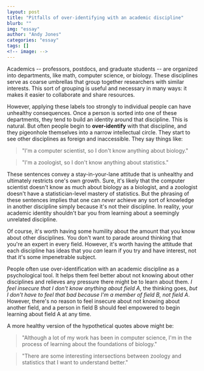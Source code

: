 ```yaml
---
layout: post
title: "Pitfalls of over-identifying with an academic discipline"
blurb: ""
img: "essay"
author: "Andy Jones"
categories: "essay"
tags: []
<!-- image: -->
---
```


$$\DeclareMathOperator*{\argmin}{arg\,min}$$
$$\DeclareMathOperator*{\argmax}{arg\,max}$$

<style>
.column {
  float: left;
  width: 30%;
  padding: 5px;
}

/* Clear floats after image containers */
.row::after {
  content: "";
  clear: both;
  display: table;
}
</style>

Academics -- professors, postdocs, and graduate students -- are organized into departments, like math, computer science, or biology. These disciplines serve as coarse umbrellas that group together researchers with similar interests. This sort of grouping is useful and necessary in many ways: it makes it easier to collaborate and share resources.

However, applying these labels too strongly to individual people can have unhealthy consequences. Once a person is sorted into one of these departments, they tend to build an identity around that discipline. This is natural. But often people begin to **over-identify** with that discipline, and they pigeonhole themselves into a narrow intellectual circle. They start to see other disciplines as foreign and inaccessible. They say things like:

> "I'm a computer scientist, so I don't know anything about biology."

> "I'm a zoologist, so I don't know anything about statistics."

These sentences convey a stay-in-your-lane attitude that is unhealthy and ultimately restricts one's own growth. Sure, it's likely that the computer scientist doesn't know as much about biology as a biologist, and a zoologist doesn't have a statistician-level mastery of statistics. But the phrasing of these sentences implies that one can *never* achieve any sort of knowledge in another discipline simply because it's not their discipline. In reality, your academic identity shouldn't bar you from learning about a seemingly unrelated discipline.

Of course, it's worth having some humility about the amount that you know about other disciplines. You don't want to parade around thinking that you're an expert in every field. However, it's worth having the attitude that each discipline has ideas that you *can* learn if you try and have interest, not that it's some impenetrable subject.

People often use over-identification with an academic discipline as a psychological tool. It helps them feel better about not knowing about other disciplines and relieves any pressure there might be to learn about them. *I feel insecure that I don't know anything about field A*, the thinking goes, *but I don't have to feel that bad because I'm a member of field B, not field A*. However, there's no reason to feel insecure about not knowing about another field, and a person in field B should feel empowered to begin learning about field A at any time.

A more healthy version of the hypothetical quotes above might be:

> "Although a lot of my work has been in computer science, I'm in the process of learning about the foundations of biology."

> "There are some interesting intersections between zoology and statistics that I want to understand better."




